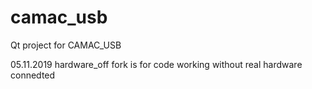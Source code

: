 # camac_usb
Qt project for CAMAC_USB

05.11.2019
hardware_off fork is for code working without real hardware connedted

